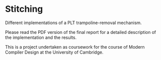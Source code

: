 # Stitching
Different implementations of a PLT trampoline-removal mechanism.

Please read the PDF version of the final report for a detailed description of the implementation and the results.

This is a project undertaken as coursework for the course of Modern Compiler Design at the University of Cambridge.
